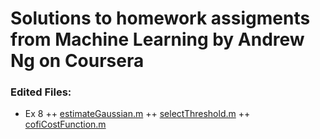 # Solutions to homework assigments from Machine Learning by Andrew Ng on Coursera

### Edited Files:

+ Ex 8
++ [estimateGaussian.m](machine-learning-ex8/ex8/estimateGaussian.m)
++ [selectThreshold.m](machine-learning-ex8/ex8/selectThreshold.m)
++ [cofiCostFunction.m](machine-learning-ex8/ex8/cofiCostFunction.m)
